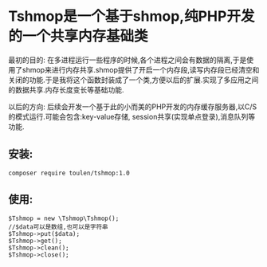 Tshmop是一个基于shmop,纯PHP开发的一个共享内存基础类
==============================================
最初的目的:
在多进程运行一些程序的时候,各个进程之间会有数据的隔离,于是使用了shmop来进行内存共享.shmop提供了开启一个内存段,读写内存段已经清空和关闭的功能.于是我将这个函数封装成了一个类,方便以后的扩展.实现了多应用之间的数据共享.内存长度变长等基础功能.


以后的方向:
后续会开发一个基于此的小而美的PHP开发的内存缓存服务器,以C/S的模式运行.可能会包含:key-value存储, session共享(实现单点登录),消息队列等功能.


安装:
-----

    composer require toulen/tshmop:1.0


使用:
-----

    $Tshmop = new \Tshmop\Tshmop();
    //$data可以是数组,也可以是字符串
    $Tshmop->put($data);
    $Tshmop->get();
    $Tshmop->clean();
    $Tshmop->close();
